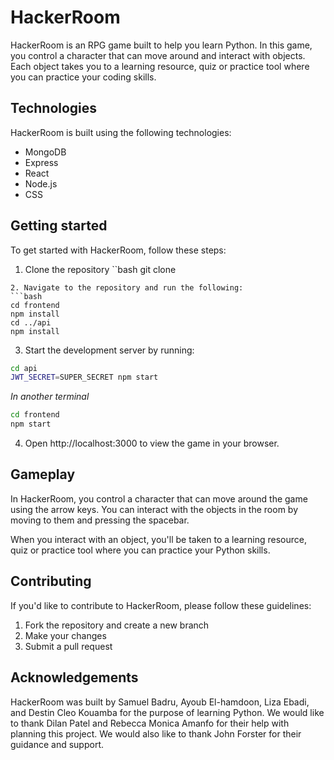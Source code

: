 # HackerRoom

HackerRoom is an RPG game built to help you learn Python. In this game, you control a character that can move around and interact with objects. Each object takes you to a learning resource, quiz or practice tool where you can practice your coding skills.

## Technologies
HackerRoom is built using the following technologies:

- MongoDB
- Express
- React
- Node.js
- CSS

## Getting started
To get started with HackerRoom, follow these steps:

1. Clone the repository
``bash
git clone
```
2. Navigate to the repository and run the following:
```bash
cd frontend
npm install
cd ../api
npm install
```
3. Start the development server by running:
```bash
cd api
JWT_SECRET=SUPER_SECRET npm start
```
*In another terminal*
```bash
cd frontend
npm start
```
4. Open http://localhost:3000 to view the game in your browser.

## Gameplay
In HackerRoom, you control a character that can move around the game using the arrow keys. You can interact with the objects in the room by moving to them and pressing the spacebar.

When you interact with an object, you'll be taken to a learning resource, quiz or practice tool where you can practice your Python skills. 

## Contributing
If you'd like to contribute to HackerRoom, please follow these guidelines:

1. Fork the repository and create a new branch
2. Make your changes
3. Submit a pull request

## Acknowledgements
HackerRoom was built by Samuel Badru, Ayoub El-hamdoon, Liza Ebadi, and Destin Cleo Kouamba for the purpose of learning Python. We would like to thank Dilan Patel and Rebecca Monica Amanfo for their help with planning this project. We would also like to thank John Forster for their guidance and support. 